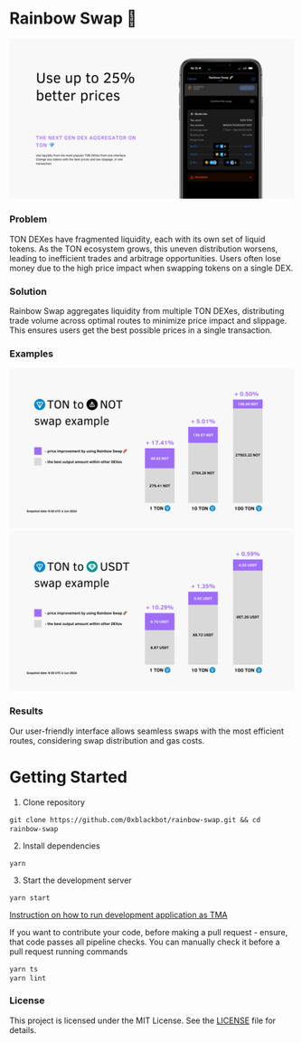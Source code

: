 # Rainbow Swap 🌈

![main banner.png](docs%2Fassets%2Fmain%20banner.png)

### Problem

TON DEXes have fragmented liquidity, each with its own set of liquid tokens. As the TON ecosystem grows, this uneven distribution worsens, leading to inefficient trades and arbitrage opportunities. Users often lose money due to the high price impact when swapping tokens on a single DEX.

### Solution

Rainbow Swap aggregates liquidity from multiple TON DEXes, distributing trade volume across optimal routes to minimize price impact and slippage. This ensures users get the best possible prices in a single transaction.

### Examples

![not example.png](docs%2Fassets%2Fnot%20example.png)
![usdt example.png](docs%2Fassets%2Fusdt%20example.png)

### Results

Our user-friendly interface allows seamless swaps with the most efficient routes, considering swap distribution and gas costs.

# Getting Started

1. Clone repository
```
git clone https://github.com/0xblackbot/rainbow-swap.git && cd rainbow-swap
```

2. Install dependencies
```
yarn
```

3. Start the development server
```
yarn start
```

[Instruction on how to run development application as TMA](docs%2FTMA-development.md)

If you want to contribute your code, before making a pull request - ensure, that code passes all pipeline checks. You can manually check it before a pull request running commands
```
yarn ts
yarn lint
```

### License

This project is licensed under the MIT License. See the [LICENSE](LICENSE) file for details.
